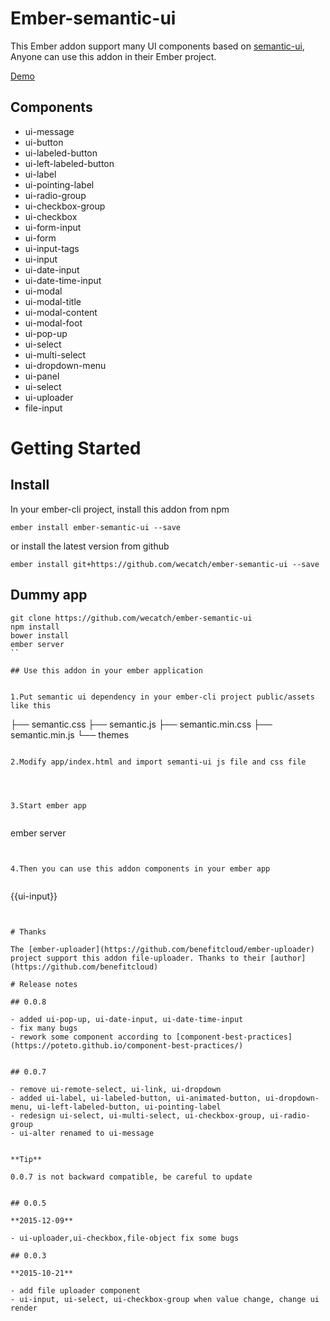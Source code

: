 # Ember-semantic-ui

This Ember addon support many UI components based on [semantic-ui](http://semantic-ui.com), Anyone can use this addon in their Ember project. 


[Demo](http://wecatch.me/ember-semantic-ui/demo/)


## Components

- ui-message
- ui-button
- ui-labeled-button
- ui-left-labeled-button
- ui-label
- ui-pointing-label
- ui-radio-group
- ui-checkbox-group
- ui-checkbox
- ui-form-input
- ui-form
- ui-input-tags
- ui-input
- ui-date-input
- ui-date-time-input
- ui-modal
- ui-modal-title
- ui-modal-content
- ui-modal-foot
- ui-pop-up
- ui-select
- ui-multi-select
- ui-dropdown-menu
- ui-panel
- ui-select
- ui-uploader
- file-input

# Getting Started

## Install

In your ember-cli project, install this addon from npm 

```
ember install ember-semantic-ui --save

```

or install the latest version from github

```
ember install git+https://github.com/wecatch/ember-semantic-ui --save

```

## Dummy app

```
git clone https://github.com/wecatch/ember-semantic-ui
npm install
bower install
ember server
``

## Use this addon in your ember application


1.Put semantic ui dependency in your ember-cli project public/assets like this

```

├── semantic.css
├── semantic.js
├── semantic.min.css
├── semantic.min.js
└── themes

```

2.Modify app/index.html and import semanti-ui js file and css file


```

<link rel="stylesheet" href="assets/semantic.min.css">
<script src="assets/semantic.min.js"></script>

```


3.Start ember app 


```

ember server 

```


4.Then you can use this addon components in your ember app 


```

{{ui-input}}

```


# Thanks 

The [ember-uploader](https://github.com/benefitcloud/ember-uploader) project support this addon file-uploader. Thanks to their [author](https://github.com/benefitcloud)

# Release notes

## 0.0.8

- added ui-pop-up, ui-date-input, ui-date-time-input
- fix many bugs
- rework some component according to [component-best-practices](https://poteto.github.io/component-best-practices/)


## 0.0.7 

- remove ui-remote-select, ui-link, ui-dropdown
- added ui-label, ui-labeled-button, ui-animated-button, ui-dropdown-menu, ui-left-labeled-button, ui-pointing-label
- redesign ui-select, ui-multi-select, ui-checkbox-group, ui-radio-group
- ui-alter renamed to ui-message


**Tip**

0.0.7 is not backward compatible, be careful to update


## 0.0.5 

**2015-12-09**

- ui-uploader,ui-checkbox,file-object fix some bugs 

## 0.0.3 

**2015-10-21**

- add file uploader component
- ui-input, ui-select, ui-checkbox-group when value change, change ui render
